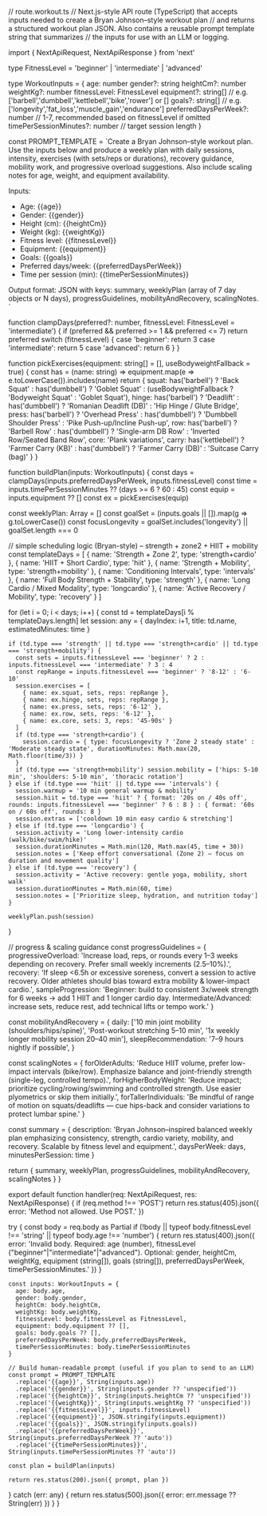 // route.workout.ts
// Next.js-style API route (TypeScript) that accepts inputs needed to create a Bryan Johnson–style workout plan
// and returns a structured workout plan JSON. Also contains a reusable prompt template string that summarizes
// the inputs for use with an LLM or logging.

import { NextApiRequest, NextApiResponse } from 'next'

type FitnessLevel = 'beginner' | 'intermediate' | 'advanced'

type WorkoutInputs = {
  age: number
  gender?: string
  heightCm?: number
  weightKg?: number
  fitnessLevel: FitnessLevel
  equipment?: string[] // e.g. ['barbell','dumbbell','kettlebell','bike','rower'] or []
  goals?: string[] // e.g. ['longevity','fat_loss','muscle_gain','endurance']
  preferredDaysPerWeek?: number // 1-7, recommended based on fitnessLevel if omitted
  timePerSessionMinutes?: number // target session length
}

const PROMPT_TEMPLATE = `Create a Bryan Johnson–style workout plan. Use the inputs below and produce a weekly plan with daily sessions, intensity, exercises (with sets/reps or durations), recovery guidance, mobility work, and progressive overload suggestions. Also include scaling notes for age, weight, and equipment availability.

Inputs:
- Age: {{age}}
- Gender: {{gender}}
- Height (cm): {{heightCm}}
- Weight (kg): {{weightKg}}
- Fitness level: {{fitnessLevel}}
- Equipment: {{equipment}}
- Goals: {{goals}}
- Preferred days/week: {{preferredDaysPerWeek}}
- Time per session (min): {{timePerSessionMinutes}}

Output format: JSON with keys: summary, weeklyPlan (array of 7 day objects or N days), progressGuidelines, mobilityAndRecovery, scalingNotes.
`

function clampDays(preferred?: number, fitnessLevel: FitnessLevel = 'intermediate') {
  if (preferred && preferred >= 1 && preferred <= 7) return preferred
  switch (fitnessLevel) {
    case 'beginner': return 3
    case 'intermediate': return 5
    case 'advanced': return 6
  }
}

function pickExercises(equipment: string[] = [], useBodyweightFallback = true) {
  const has = (name: string) => equipment.map(e => e.toLowerCase()).includes(name)
  return {
    squat: has('barbell') ? 'Back Squat' : has('dumbbell') ? 'Goblet Squat' : (useBodyweightFallback ? 'Bodyweight Squat' : 'Goblet Squat'),
    hinge: has('barbell') ? 'Deadlift' : has('dumbbell') ? 'Romanian Deadlift (DB)' : 'Hip Hinge / Glute Bridge',
    press: has('barbell') ? 'Overhead Press' : has('dumbbell') ? 'Dumbbell Shoulder Press' : 'Pike Push-up/Incline Push-up',
    row: has('barbell') ? 'Barbell Row' : has('dumbbell') ? 'Single-arm DB Row' : 'Inverted Row/Seated Band Row',
    core: 'Plank variations',
    carry: has('kettlebell') ? 'Farmer Carry (KB)' : has('dumbbell') ? 'Farmer Carry (DB)' : 'Suitcase Carry (bag)'
  }
}

function buildPlan(inputs: WorkoutInputs) {
  const days = clampDays(inputs.preferredDaysPerWeek, inputs.fitnessLevel)
  const time = inputs.timePerSessionMinutes ?? (days >= 6 ? 60 : 45)
  const equip = inputs.equipment ?? []
  const ex = pickExercises(equip)

  const weeklyPlan: Array<any> = []
  const goalSet = (inputs.goals || []).map(g => g.toLowerCase())
  const focusLongevity = goalSet.includes('longevity') || goalSet.length === 0

  // simple scheduling logic (Bryan-style) – strength + zone2 + HIIT + mobility
  const templateDays = [
    { name: 'Strength + Zone 2', type: 'strength+cardio' },
    { name: 'HIIT + Short Cardio', type: 'hiit' },
    { name: 'Strength + Mobility', type: 'strength+mobility' },
    { name: 'Conditioning Intervals', type: 'intervals' },
    { name: 'Full Body Strength + Stability', type: 'strength' },
    { name: 'Long Cardio / Mixed Modality', type: 'longcardio' },
    { name: 'Active Recovery / Mobility', type: 'recovery' }
  ]

  for (let i = 0; i < days; i++) {
    const td = templateDays[i % templateDays.length]
    let session: any = { dayIndex: i+1, title: td.name, estimatedMinutes: time }

    if (td.type === 'strength' || td.type === 'strength+cardio' || td.type === 'strength+mobility') {
      const sets = inputs.fitnessLevel === 'beginner' ? 2 : inputs.fitnessLevel === 'intermediate' ? 3 : 4
      const repRange = inputs.fitnessLevel === 'beginner' ? '8-12' : '6-10'
      session.exercises = [
        { name: ex.squat, sets, reps: repRange },
        { name: ex.hinge, sets, reps: repRange },
        { name: ex.press, sets, reps: '6-12' },
        { name: ex.row, sets, reps: '6-12' },
        { name: ex.core, sets: 3, reps: '45-90s' }
      ]
      if (td.type === 'strength+cardio') {
        session.cardio = { type: focusLongevity ? 'Zone 2 steady state' : 'Moderate steady state', durationMinutes: Math.max(20, Math.floor(time/3)) }
      }
      if (td.type === 'strength+mobility') session.mobility = ['hips: 5-10 min', 'shoulders: 5-10 min', 'thoracic rotation']
    } else if (td.type === 'hiit' || td.type === 'intervals') {
      session.warmup = '10 min general warmup & mobility'
      session.hiit = td.type === 'hiit' ? { format: '20s on / 40s off', rounds: inputs.fitnessLevel === 'beginner' ? 6 : 8 } : { format: '60s on / 60s off', rounds: 8 }
      session.extras = ['cooldown 10 min easy cardio & stretching']
    } else if (td.type === 'longcardio') {
      session.activity = 'Long lower-intensity cardio (walk/bike/swim/hike)'
      session.durationMinutes = Math.min(120, Math.max(45, time + 30))
      session.notes = ['Keep effort conversational (Zone 2) — focus on duration and movement quality']
    } else if (td.type === 'recovery') {
      session.activity = 'Active recovery: gentle yoga, mobility, short walk'
      session.durationMinutes = Math.min(60, time)
      session.notes = ['Prioritize sleep, hydration, and nutrition today']
    }

    weeklyPlan.push(session)
  }

  // progress & scaling guidance
  const progressGuidelines = {
    progressiveOverload: 'Increase load, reps, or rounds every 1–3 weeks depending on recovery. Prefer small weekly increments (2.5–10%).',
    recovery: 'If sleep <6.5h or excessive soreness, convert a session to active recovery. Older athletes should bias toward extra mobility & lower-impact cardio.',
    sampleProgression: 'Beginner: build to consistent 3x/week strength for 6 weeks → add 1 HIIT and 1 longer cardio day. Intermediate/Advanced: increase sets, reduce rest, add technical lifts or tempo work.'
  }

  const mobilityAndRecovery = {
    daily: ['10 min joint mobility (shoulders/hips/spine)', 'Post-workout stretching 5–10 min', '1x weekly longer mobility session 20–40 min'],
    sleepRecommendation: '7–9 hours nightly if possible',
  }

  const scalingNotes = {
    forOlderAdults: 'Reduce HIIT volume, prefer low-impact intervals (bike/row). Emphasize balance and joint-friendly strength (single-leg, controlled tempo).',
    forHigherBodyWeight: 'Reduce impact; prioritize cycling/rowing/swimming and controlled strength. Use easier plyometrics or skip them initially.',
    forTallerIndividuals: 'Be mindful of range of motion on squats/deadlifts — cue hips-back and consider variations to protect lumbar spine.'
  }

  const summary = {
    description: 'Bryan Johnson–inspired balanced weekly plan emphasizing consistency, strength, cardio variety, mobility, and recovery. Scalable by fitness level and equipment.',
    daysPerWeek: days,
    minutesPerSession: time
  }

  return { summary, weeklyPlan, progressGuidelines, mobilityAndRecovery, scalingNotes }
}

export default function handler(req: NextApiRequest, res: NextApiResponse) {
  if (req.method !== 'POST') return res.status(405).json({ error: 'Method not allowed. Use POST.' })

  try {
    const body = req.body as Partial<WorkoutInputs>
    if (!body || typeof body.fitnessLevel !== 'string' || typeof body.age !== 'number') {
      return res.status(400).json({ error: 'Invalid body. Required: age (number), fitnessLevel ("beginner"|"intermediate"|"advanced"). Optional: gender, heightCm, weightKg, equipment (string[]), goals (string[]), preferredDaysPerWeek, timePerSessionMinutes.' })
    }

    const inputs: WorkoutInputs = {
      age: body.age,
      gender: body.gender,
      heightCm: body.heightCm,
      weightKg: body.weightKg,
      fitnessLevel: body.fitnessLevel as FitnessLevel,
      equipment: body.equipment ?? [],
      goals: body.goals ?? [],
      preferredDaysPerWeek: body.preferredDaysPerWeek,
      timePerSessionMinutes: body.timePerSessionMinutes
    }

    // Build human-readable prompt (useful if you plan to send to an LLM)
    const prompt = PROMPT_TEMPLATE
      .replace('{{age}}', String(inputs.age))
      .replace('{{gender}}', String(inputs.gender ?? 'unspecified'))
      .replace('{{heightCm}}', String(inputs.heightCm ?? 'unspecified'))
      .replace('{{weightKg}}', String(inputs.weightKg ?? 'unspecified'))
      .replace('{{fitnessLevel}}', inputs.fitnessLevel)
      .replace('{{equipment}}', JSON.stringify(inputs.equipment))
      .replace('{{goals}}', JSON.stringify(inputs.goals))
      .replace('{{preferredDaysPerWeek}}', String(inputs.preferredDaysPerWeek ?? 'auto'))
      .replace('{{timePerSessionMinutes}}', String(inputs.timePerSessionMinutes ?? 'auto'))

    const plan = buildPlan(inputs)

    return res.status(200).json({ prompt, plan })
  } catch (err: any) {
    return res.status(500).json({ error: err.message ?? String(err) })
  }
}

